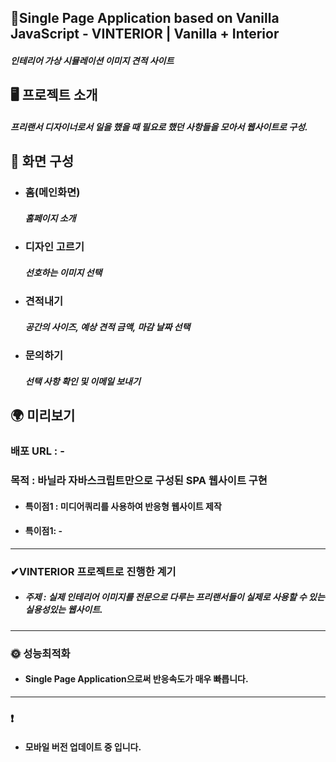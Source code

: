 ##  📍Single Page Application based on Vanilla JavaScript - VINTERIOR | Vanilla + Interior

##### 인테리어 가상 시뮬레이션 이미지 견적 사이트

## 🖥 프로젝트 소개

##### 프리랜서 디자이너로서 일을 했을 때 필요로 했던 사항들을 모아서 웹사이트로 구성.


##  📄 화면 구성

- ### 홈(메인화면)</br>
    ##### 홈페이지 소개
    
- ### 디자인 고르기</br>
    ##### 선호하는 이미지 선택
    
- ### 견적내기</br>
    ##### 공간의 사이즈, 예상 견적 금액, 마감 날짜 선택
    
- ### 문의하기</br>
    ##### 선택 사항 확인 및 이메일 보내기

## 🌍 미리보기
### 배포 URL : -
 ###  목적 : 바닐라 자바스크립트만으로 구성된 SPA 웹사이트 구현
- ####  특이점1 : 미디어쿼리를 사용하여 반응형 웹사이트 제작



- ####  특이점1: -

___

### ✔VINTERIOR 프로젝트로 진행한 계기
- ##### 주제 : 실제 인테리어 이미지를 전문으로 다루는 프리랜서들이 실제로 사용할 수 있는 실용성있는 웹사이트.


___

### 🌞 성능최적화
-  #### Single Page Application으로써 반응속도가 매우 빠릅니다.

___
### ❗ 
- #### 모바일 버전 업데이트 중 입니다.


